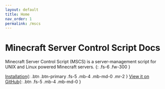 ```yaml
---
layout: default
title: Home
nav_order: 1
permalink: /mscs
---
```


# Minecraft Server Control Script Docs

Minecraft Server Control Script (MSCS) is a server-management script for UNIX and Linux powered Minecraft servers.
{: .fs-6 .fw-300 }

[Installation](/mscs/installation){: .btn .btn-primary .fs-5 .mb-4 .mb-md-0 .mr-2 } [View it on GitHub](https://github.com/MinecraftServerControl/mscs){: .btn .fs-5 .mb-4 .mb-md-0 }
